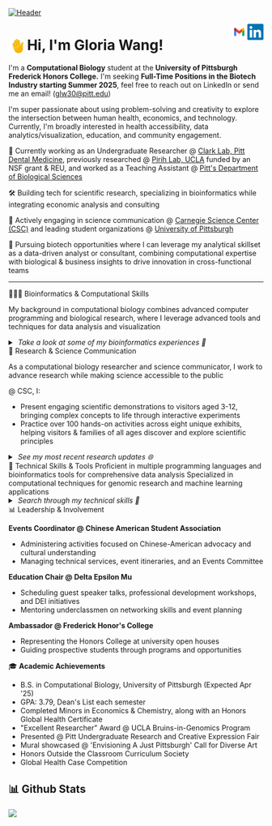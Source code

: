 [![Header](header.gif "Header")]([https://github.com/gloriaawang/gloriaawang.github.io])

</a>
<a href="https://www.linkedin.com/in/gloria-huawei-wang/">
  <img align="right" alt="Gloria's LinkedIn" width="32px" src="linkedin.png" />
</a>
<a href="mailto: glw30@pitt.edu">
  <img align="right" alt="Gloria's Email" width="32px" src="email.png" />
</a>

<img src="https://raw.githubusercontent.com/gloriaawang/gloriaawang/main/wave.gif" width="30px" height="30px" style="max-width: 30px; display: inline-block; vertical-align: middle;"> Hi, I'm Gloria Wang!
===============	
  
I'm a **Computational Biology** student at the **University of Pittsburgh Frederick Honors College.** I'm seeking **Full-Time Positions in the Biotech Industry starting Summer 2025**, feel free to reach out on LinkedIn or send me an email! (glw30@pitt.edu)

I'm super passionate about using problem-solving and creativity to explore the intersection between human health, economics, and technology. Currently, I'm broadly interested in health accessibility, data analytics/visualization, education, and community engagement.

👔 Currently working as an Undergraduate Researcher @ <ins>Clark Lab, Pitt Dental Medicine</ins>, previously researched @ <ins>Pirih Lab, UCLA</ins> funded by an NSF grant & REU, and worked as a Teaching Assistant @ <ins> Pitt's Department of Biological Sciences</ins>

🛠 Building tech for scientific research, specializing in bioinformatics while integrating economic analysis and consulting

🎨 Actively engaging in science communication @ <ins>Carnegie Science Center (CSC)</ins> and leading student organizations @ <ins>University of Pittsburgh</ins>

🚀 Pursuing biotech opportunities where I can leverage my analytical skillset as a data-driven analyst or consultant, combining computational expertise with biological & business insights to drive innovation in cross-functional teams

---

🧑🏻‍💻 Bioinformatics & Computational Skills

My background in computational biology combines advanced computer programming and biological research, where I leverage advanced tools and techniques for data analysis and visualization
<details> <summary><i> &nbsp;Take a look at some of my bioinformatics experiences 👀</i> </summary> <br />
<br />
<p style="display: flex; justify-content: space-between; gap: 10px;">
  <a href="https://github.com/gloriaawang/Chromatin-Analysis-of-Cancer-vs-Non-Cancer-Cell-Lines" style="width: 33%;">
    <img align="center" width="32%" src="https://github-readme-stats-git-masterrstaa-rickstaa.vercel.app/api/pin/?username=gloriaawang&repo=Chromatin-Analysis-of-Cancer-vs-Non-Cancer-Cell-Lines&theme=default_repocard&show_description=true"/>
  </a>
  <a href="https://github.com/gloriaawang/COVID-19-Lung-Biopsy-RNA-seq-Analysis" style="width: 33%;">
    <img align="center" width="32%" src="https://github-readme-stats-git-masterrstaa-rickstaa.vercel.app/api/pin/?username=gloriaawang&repo=COVID-19-Lung-Biopsy-RNA-seq-Analysis&theme=default_repocard&show_description=true"/>
  </a>
  <a href="https://github.com/gloriaawang/Protein-Sequence-Analysis" style="width: 33%;">
    <img align="center" width="32%" src="https://github-readme-stats-git-masterrstaa-rickstaa.vercel.app/api/pin/?username=gloriaawang&repo=Protein-Sequence-Analysis&theme=default_repocard&show_description=true"/>
  </a>
</p>

</details>
🧱 Research & Science Communication

As a computational biology researcher and science communicator, I work to advance research while making science accessible to the public

@ CSC, I:
- Present engaging scientific demonstrations to visitors aged 3-12, bringing complex concepts to life through interactive experiments
- Practice over 100 hands-on activities across eight unique exhibits, helping visitors & families of all ages discover and explore scientific principles 

<details>
  <summary> <i> &nbsp;See my most recent research updates 🌐 </i> </summary>
  <br />
<p>
  <a href="https://github.com/gloriaawang/Peri-implantitis-GWAS">
    <img align="center" src="https://github-readme-stats-git-masterrstaa-rickstaa.vercel.app/api/pin/?username=gloriaawang&repo=Peri-implantitis-GWAS&theme=default_repocard&show_description=true"/>
  </a>
</p>


</details>
🤖 Technical Skills & Tools
Proficient in multiple programming languages and bioinformatics tools for comprehensive data analysis
Specialized in computational techniques for genomic research and machine learning applications
<details> <summary> <i> &nbsp;Search through my technical skills 👾</i> </summary> <br />

  - Languages: Java, Python, R, SQL, Unix (Linux)

  - Bioinformatics Tools: BLAST, FASTQ, GeneMark, HHPred, Illumina, Lambda

  - Data Science: Matplotlib, NumPy, Pandas, Scikit-Learn, Seaborn, Statsmodels

  - Development: GitHub, PyCharm, Visual Studio
  
  - My Favorite (& Key) Courses: Computational Genomics, Data Structures & Algorithms, Discrete Structures, Data Science, Economic Data Analysis, Health Economics, Service-Learning
</details>
📊 Leadership & Involvement

**Events Coordinator @ Chinese American Student Association**
- Administering activities focused on Chinese-American advocacy and cultural understanding
- Managing technical services, event itineraries, and an Events Committee

**Education Chair @ Delta Epsilon Mu**
- Scheduling guest speaker talks, professional development workshops, and DEI initiatives
- Mentoring underclassmen on networking skills and event planning

**Ambassador @ Frederick Honor's College**
- Representing the Honors College at university open houses
- Guiding prospective students through programs and opportunities

🎓 **Academic Achievements**

- B.S. in Computational Biology, University of Pittsburgh (Expected Apr '25)
- GPA: 3.79, Dean's List each semester
- Completed Minors in Economics & Chemistry, along with an Honors Global Health Certificate
- "Excellent Researcher" Award @ UCLA Bruins-in-Genomics Program
- Presented @ Pitt Undergraduate Research and Creative Expression Fair
- Mural showcased @ 'Envisioning A Just Pittsburgh' Call for Diverse Art
- Honors Outside the Classroom Curriculum Society
- Global Health Case Competition

## 📊 Github Stats

<a href="https://github.com/gloriaawang/gloriaawang">
  <img align="center" src="https://github-readme-stats-git-masterrstaa-rickstaa.vercel.app/api/top-langs/?username=gloriaawang&langs_count=8&tex&title_color=ffffff&text_color=c9cacc&icon_color=2bbc8a&bg_color=1d1f21&layout=compact&hide=jupyter%20notebook,cmake,html,css,makefile,procfile&count_private=true&include_all_commits=true" />
</a>
